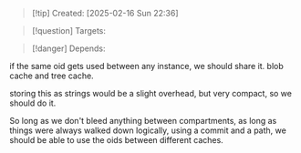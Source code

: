 
>[!tip] Created: [2025-02-16 Sun 22:36]

>[!question] Targets: 

>[!danger] Depends: 

if the same oid gets used between any instance, we should share it.
blob cache and tree cache.

storing this as strings would be a slight overhead, but very compact, so we should do it.

So long as we don't bleed anything between compartments, as long as things were always walked down logically, using a commit and a path, we should be able to use the oids between different caches.
